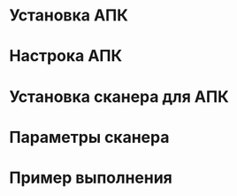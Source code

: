 # Установка АПК

# Настрока АПК

# Установка сканера для АПК

# Параметры сканера

# Пример выполнения